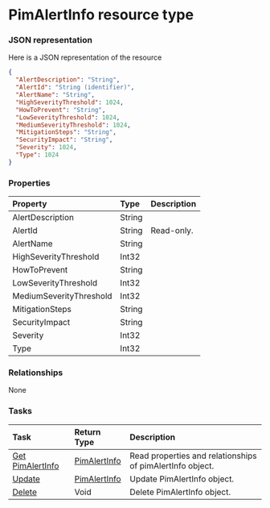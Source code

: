 # PimAlertInfo resource type



### JSON representation

Here is a JSON representation of the resource

<!-- {
  "blockType": "resource",
  "optionalProperties": [

  ],
  "@odata.type": "microsoft.graph.PimAlertInfo"
}-->

```json
{
  "AlertDescription": "String",
  "AlertId": "String (identifier)",
  "AlertName": "String",
  "HighSeverityThreshold": 1024,
  "HowToPrevent": "String",
  "LowSeverityThreshold": 1024,
  "MediumSeverityThreshold": 1024,
  "MitigationSteps": "String",
  "SecurityImpact": "String",
  "Severity": 1024,
  "Type": 1024
}

```
### Properties
| Property	   | Type	|Description|
|:---------------|:--------|:----------|
|AlertDescription|String||
|AlertId|String| Read-only.|
|AlertName|String||
|HighSeverityThreshold|Int32||
|HowToPrevent|String||
|LowSeverityThreshold|Int32||
|MediumSeverityThreshold|Int32||
|MitigationSteps|String||
|SecurityImpact|String||
|Severity|Int32||
|Type|Int32||

### Relationships
None


### Tasks

| Task		   | Return Type	|Description|
|:---------------|:--------|:----------|
|[Get PimAlertInfo](../api/pimalertinfo_get.md) | [PimAlertInfo](pimalertinfo.md) |Read properties and relationships of pimAlertInfo object.|
|[Update](../api/pimalertinfo_update.md) | [PimAlertInfo](pimalertinfo.md)	|Update PimAlertInfo object. |
|[Delete](../api/pimalertinfo_delete.md) | Void	|Delete PimAlertInfo object. |

<!-- uuid: 97311fb1-f8ee-432b-a360-acf15e8a50a8
2015-10-15 04:04:58 UTC -->
<!-- {
  "type": "#page.annotation",
  "description": "PimAlertInfo resource",
  "keywords": "",
  "section": "documentation",
  "tocPath": ""
}-->